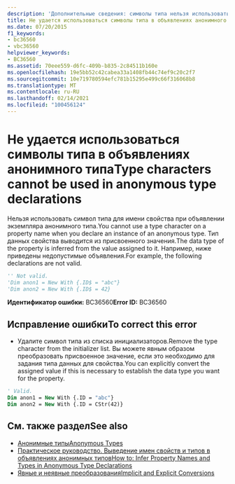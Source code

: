 ```yaml
---
description: 'Дополнительные сведения: символы типа нельзя использовать в объявлениях анонимного типа'
title: Не удается использоваться символы типа в объявлениях анонимного типа
ms.date: 07/20/2015
f1_keywords:
- bc36560
- vbc36560
helpviewer_keywords:
- BC36560
ms.assetid: 70eee559-d6fc-409b-b835-2c84511b160e
ms.openlocfilehash: 19e5bb52c42cabea33a1408fb44c74ef9c20c2f7
ms.sourcegitcommit: 10e719780594efc781b15295e499c66f316068b8
ms.translationtype: MT
ms.contentlocale: ru-RU
ms.lasthandoff: 02/14/2021
ms.locfileid: "100456124"
---
```

# <a name="type-characters-cannot-be-used-in-anonymous-type-declarations"></a><span data-ttu-id="7b727-103">Не удается использоваться символы типа в объявлениях анонимного типа</span><span class="sxs-lookup"><span data-stu-id="7b727-103">Type characters cannot be used in anonymous type declarations</span></span>

<span data-ttu-id="7b727-104">Нельзя использовать символ типа для имени свойства при объявлении экземпляра анонимного типа.</span><span class="sxs-lookup"><span data-stu-id="7b727-104">You cannot use a type character on a property name when you declare an instance of an anonymous type.</span></span> <span data-ttu-id="7b727-105">Тип данных свойства выводится из присвоенного значения.</span><span class="sxs-lookup"><span data-stu-id="7b727-105">The data type of the property is inferred from the value assigned to it.</span></span> <span data-ttu-id="7b727-106">Например, ниже приведены недопустимые объявления.</span><span class="sxs-lookup"><span data-stu-id="7b727-106">For example, the following declarations are not valid.</span></span>  
  
```vb  
'' Not valid.  
'Dim anon1 = New With {.ID$ = "abc"}  
'Dim anon2 = New With {.ID$ = 42}  
```  
  
 <span data-ttu-id="7b727-107">**Идентификатор ошибки:** BC36560</span><span class="sxs-lookup"><span data-stu-id="7b727-107">**Error ID:** BC36560</span></span>  
  
## <a name="to-correct-this-error"></a><span data-ttu-id="7b727-108">Исправление ошибки</span><span class="sxs-lookup"><span data-stu-id="7b727-108">To correct this error</span></span>  
  
- <span data-ttu-id="7b727-109">Удалите символ типа из списка инициализаторов.</span><span class="sxs-lookup"><span data-stu-id="7b727-109">Remove the type character from the initializer list.</span></span> <span data-ttu-id="7b727-110">Вы можете явным образом преобразовать присвоенное значение, если это необходимо для задания типа данных для свойства.</span><span class="sxs-lookup"><span data-stu-id="7b727-110">You can explicitly convert the assigned value if this is necessary to establish the data type you want for the property.</span></span>  
  
```vb  
' Valid.  
Dim anon1 = New With {.ID = "abc"}  
Dim anon2 = New With {.ID = CStr(42)}  
```  
  
## <a name="see-also"></a><span data-ttu-id="7b727-111">См. также раздел</span><span class="sxs-lookup"><span data-stu-id="7b727-111">See also</span></span>

- [<span data-ttu-id="7b727-112">Анонимные типы</span><span class="sxs-lookup"><span data-stu-id="7b727-112">Anonymous Types</span></span>](../programming-guide/language-features/objects-and-classes/anonymous-types.md)
- [<span data-ttu-id="7b727-113">Практическое руководство. Выведение имен свойств и типов в объявлениях анонимных типов</span><span class="sxs-lookup"><span data-stu-id="7b727-113">How to: Infer Property Names and Types in Anonymous Type Declarations</span></span>](../programming-guide/language-features/objects-and-classes/how-to-infer-property-names-and-types-in-anonymous-type-declarations.md)
- [<span data-ttu-id="7b727-114">Явные и неявные преобразования</span><span class="sxs-lookup"><span data-stu-id="7b727-114">Implicit and Explicit Conversions</span></span>](../programming-guide/language-features/data-types/implicit-and-explicit-conversions.md)
